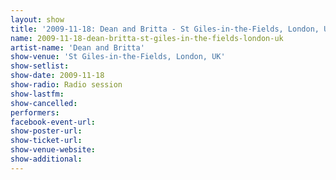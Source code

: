```yaml
---
layout: show
title: '2009-11-18: Dean and Britta - St Giles-in-the-Fields, London, UK'
name: 2009-11-18-dean-britta-st-giles-in-the-fields-london-uk
artist-name: 'Dean and Britta'
show-venue: 'St Giles-in-the-Fields, London, UK'
show-setlist: 
show-date: 2009-11-18
show-radio: Radio session
show-lastfm: 
show-cancelled: 
performers: 
facebook-event-url: 
show-poster-url: 
show-ticket-url: 
show-venue-website: 
show-additional: 
---
```


